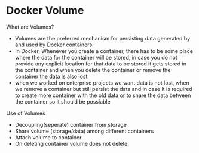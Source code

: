 # Docker Volume
What are Volumes?
- Volumes are the preferred mechanism for persisting data generated by and used by Docker containers
- In Docker, Whenever you create a container, there has to be some place where the data for the container will be stored, in case you do not provide
any explicit location for that data to be stored it gets stored in the container and when you delete the container or remove the container the data is also lost
- when we worked on enterprise projects we want data is not lost, when we remove a container but still persist the data and in case it is required to create more container with the old data or 
to share the data between the container so it should be possiable

Use of Volumes
- Decoupling(seperate) container from storage
- Share volume (storage/data) among different containers
- Attach volume to container
- On deleting container volume does not delete
